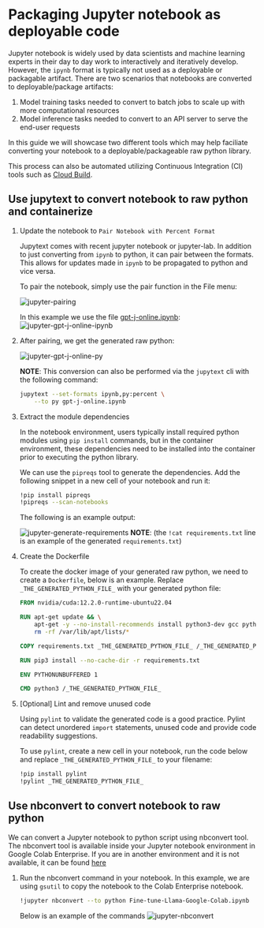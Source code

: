 # Packaging Jupyter notebook as deployable code

Jupyter notebook is widely used by data scientists and machine learning experts in their day to day work to interactively and iteratively develop. However, the `ipynb` format is typically not used as a deployable or packagable artifact. There are two scenarios that notebooks are converted to deployable/package artifacts: 
  1. Model training tasks needed to convert to batch jobs to scale up with more computational resources
  1. Model inference tasks needed to convert to an API server to serve the end-user requests

In this guide we will showcase two different tools which may help faciliate converting your notebook to a deployable/packageable raw python library.

This process can also be automated utilizing Continuous Integration (CI) tools such as [Cloud Build](https://cloud.google.com/build/).

## Use jupytext to convert notebook to raw python and containerize

1. Update the notebook to `Pair Notebook with Percent Format`

    Jupytext comes with recent jupyter notebook or jupyter-lab. In addition to just converting from `ipynb` to python, it can pair between the formats. This allows for updates made in `ipynb` to be propagated to python and vice versa.

    To pair the notebook, simply use the pair function in the File menu:

    ![jupyter-pairing](../images/notebook/jupyter-pairing.png)

    In this example we use the file [gpt-j-online.ipynb](https://github.com/GoogleCloudPlatform/ai-on-gke/blob/main/ray-on-gke/examples/notebooks/gpt-j-online.ipynb):![jupyter-gpt-j-online-ipynb](../images/notebook/jupyter-gpt-j-online-ipynb.png)

1. After pairing, we get the generated raw python:

    ![jupyter-gpt-j-online-py](../images/notebook/jupyter-gpt-j-online-py.png)

    **NOTE**: This conversion can also be performed via the `jupytext` cli with the following command:

    ```sh
    jupytext --set-formats ipynb,py:percent \
        --to py gpt-j-online.ipynb
    ```

1. Extract the module dependencies

    In the notebook environment, users typically install required python modules using `pip install` commands, but in the container environment, these dependencies need to be installed into the container prior to executing the python library.

    We can use the `pipreqs` tool to generate the dependencies. Add the following snippet in a new cell of your notebook and run it:

    ```sh
    !pip install pipreqs
    !pipreqs --scan-notebooks
    ```

    The following is an example output:

    ![jupyter-generate-requirements](../images/notebook/jupyter-generate-requirements.png)
    **NOTE**: (the `!cat requirements.txt` line is an example of the generated `requirements.txt`)

1. Create the Dockerfile

    To create the docker image of your generated raw python, we need to create a `Dockerfile`, below is an example. Replace `_THE_GENERATED_PYTHON_FILE_` with your generated python file:

    ```Dockerfile
    FROM nvidia/cuda:12.2.0-runtime-ubuntu22.04

    RUN apt-get update && \
        apt-get -y --no-install-recommends install python3-dev gcc python3-pip git && \
        rm -rf /var/lib/apt/lists/*

    COPY requirements.txt _THE_GENERATED_PYTHON_FILE_ /_THE_GENERATED_PYTHON_FILE_
    
    RUN pip3 install --no-cache-dir -r requirements.txt

    ENV PYTHONUNBUFFERED 1

    CMD python3 /_THE_GENERATED_PYTHON_FILE_
    ```

1. [Optional] Lint and remove unused code

    Using `pylint` to validate the generated code is a good practice. Pylint can detect unordered `import` statements, unused code and provide code readability suggestions.   

    To use `pylint`, create a new cell in your notebook, run the code below and replace `_THE_GENERATED_PYTHON_FILE_` to your filename:

    ```sh
    !pip install pylint
    !pylint _THE_GENERATED_PYTHON_FILE_
    ```

## Use nbconvert to convert notebook to raw python

We can convert a Jupyter notebook to python script using nbconvert tool.  
The nbconvert tool is available inside your Jupyter notebook environment in Google Colab Enterprise. If you are in another environment and it is not available, it can be found [here](https://pypi.org/project/nbconvert/)

1. Run the nbconvert command in your notebook. In this example, we are using `gsutil` to copy the notebook to the Colab Enterprise notebook.

    ```sh
    !jupyter nbconvert --to python Fine-tune-Llama-Google-Colab.ipynb
    ```

    Below is an example of the commands
    ![jupyter-nbconvert](../images/notebook/jupyter-nbconvert.png)